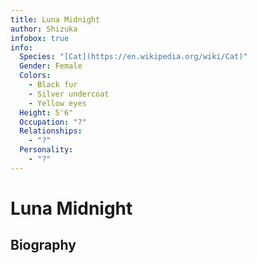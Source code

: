 ```yaml
---
title: Luna Midnight
author: Shizuka
infobox: true
info:
  Species: "[Cat](https://en.wikipedia.org/wiki/Cat)"
  Gender: Female
  Colors:
    - Black fur
    - Silver undercoat
    - Yellow eyes
  Height: 5'6"
  Occupation: "?"
  Relationships:
    - "?"
  Personality:
    - "?"
---
```


# Luna Midnight

<!--toc-->

## Biography
